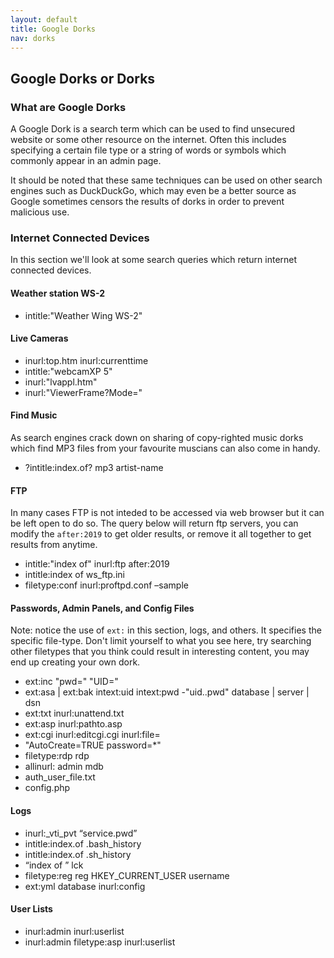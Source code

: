 ```yaml
---
layout: default
title: Google Dorks
nav: dorks
---
```


## Google Dorks or Dorks

### What are Google Dorks

A Google Dork is a search term which can be used to find unsecured website or some other resource on the internet. Often this includes specifying a certain file type or a string of words or symbols which commonly appear in an admin page.

It should be noted that these same techniques can be used on other search engines such as DuckDuckGo, which may even be a better source as Google sometimes censors the results of dorks in order to prevent malicious use.

### Internet Connected Devices

In this section we'll look at some search queries which return internet connected devices.

#### Weather station WS-2
- intitle:"Weather Wing WS-2"

#### Live Cameras
- inurl:top.htm inurl:currenttime
- intitle:"webcamXP 5"
- inurl:"lvappl.htm"
- inurl:"ViewerFrame?Mode="

#### Find Music

As search engines crack down on sharing of copy-righted music dorks which find MP3 files from your favourite muscians can also come in handy.

- ?intitle:index.of? mp3 artist-name

#### FTP 

In many cases FTP is not inteded to be accessed via web browser but it can be left open to do so. The query below will return ftp servers, you can modify the `after:2019` to get older results, or remove it all together to get results from anytime.

- intitle:"index of" inurl:ftp after:2019
- intitle:index of ws_ftp.ini
- filetype:conf inurl:proftpd.conf –sample

#### Passwords, Admin Panels, and Config Files

Note: notice the use of `ext:` in this section, logs, and others. It specifies the specific file-type. Don't limit yourself to what you see here, try searching other filetypes that you think could result in interesting content, you may end up creating your own dork.

- ext:inc "pwd=" "UID="
- ext:asa \| ext:bak intext:uid intext:pwd -"uid..pwd" database \| server \| dsn
- ext:txt inurl:unattend.txt
- ext:asp inurl:pathto.asp
- ext:cgi inurl:editcgi.cgi inurl:file=
- "AutoCreate=TRUE password=*"
- filetype:rdp rdp
- allinurl: admin mdb
- auth_user_file.txt
- config.php

#### Logs

- inurl:_vti_pvt “service.pwd”
- intitle:index.of .bash_history
- intitle:index.of .sh_history
- “index of ” lck
- filetype:reg reg HKEY_CURRENT_USER username
- ext:yml database inurl:config

#### User Lists

- inurl:admin inurl:userlist
- inurl:admin filetype:asp inurl:userlist
